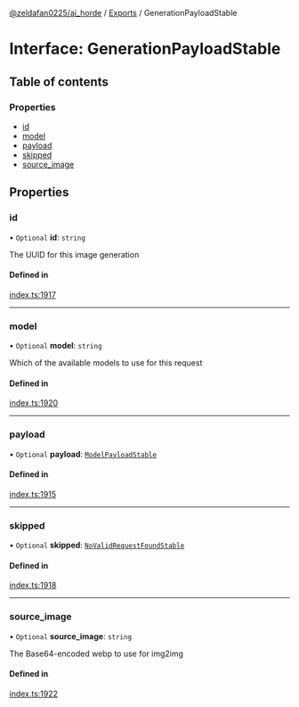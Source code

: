 [@zeldafan0225/ai_horde](../README.md) / [Exports](../modules.md) / GenerationPayloadStable

# Interface: GenerationPayloadStable

## Table of contents

### Properties

- [id](GenerationPayloadStable.md#id)
- [model](GenerationPayloadStable.md#model)
- [payload](GenerationPayloadStable.md#payload)
- [skipped](GenerationPayloadStable.md#skipped)
- [source\_image](GenerationPayloadStable.md#source_image)

## Properties

### id

• `Optional` **id**: `string`

The UUID for this image generation

#### Defined in

[index.ts:1917](https://github.com/ZeldaFan0225/ai_horde/blob/89ead18/index.ts#L1917)

___

### model

• `Optional` **model**: `string`

Which of the available models to use for this request

#### Defined in

[index.ts:1920](https://github.com/ZeldaFan0225/ai_horde/blob/89ead18/index.ts#L1920)

___

### payload

• `Optional` **payload**: [`ModelPayloadStable`](ModelPayloadStable.md)

#### Defined in

[index.ts:1915](https://github.com/ZeldaFan0225/ai_horde/blob/89ead18/index.ts#L1915)

___

### skipped

• `Optional` **skipped**: [`NoValidRequestFoundStable`](NoValidRequestFoundStable.md)

#### Defined in

[index.ts:1918](https://github.com/ZeldaFan0225/ai_horde/blob/89ead18/index.ts#L1918)

___

### source\_image

• `Optional` **source\_image**: `string`

The Base64-encoded webp to use for img2img

#### Defined in

[index.ts:1922](https://github.com/ZeldaFan0225/ai_horde/blob/89ead18/index.ts#L1922)
